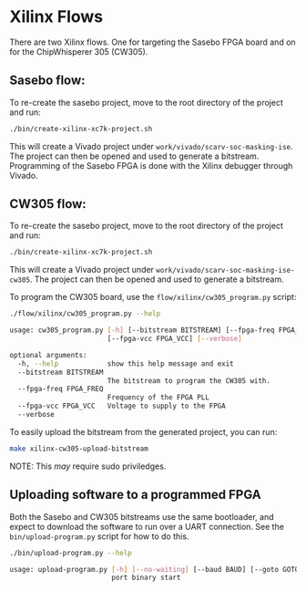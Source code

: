 
# Xilinx Flows

There are two Xilinx flows. One for targeting the Sasebo FPGA board
and on for the ChipWhisperer 305 (CW305).

## Sasebo flow:

To re-create the sasebo project, move to the root directory of the project
and run:

```sh
./bin/create-xilinx-xc7k-project.sh
```

This will create a Vivado project under `work/vivado/scarv-soc-masking-ise`.
The project can then be opened and used to generate a bitstream.
Programming of the Sasebo FPGA is done with the Xilinx debugger through
Vivado.

## CW305 flow:

To re-create the sasebo project, move to the root directory of the project
and run:

```sh
./bin/create-xilinx-xc7k-project.sh
```

This will create a Vivado project under `work/vivado/scarv-soc-masking-ise-cw305`.
The project can then be opened and used to generate a bitstream.

To program the CW305 board, use the
`flow/xilinx/cw305_program.py` script:

```sh
./flow/xilinx/cw305_program.py --help

usage: cw305_program.py [-h] [--bitstream BITSTREAM] [--fpga-freq FPGA_FREQ]
                        [--fpga-vcc FPGA_VCC] [--verbose]

optional arguments:
  -h, --help            show this help message and exit
  --bitstream BITSTREAM
                        The bitstream to program the CW305 with.
  --fpga-freq FPGA_FREQ
                        Frequency of the FPGA PLL
  --fpga-vcc FPGA_VCC   Voltage to supply to the FPGA
  --verbose
```

To easily upload the bitstream from the generated project, you can
run:

```sh
make xilinx-cw305-upload-bitstream
```

NOTE: This _may_ require sudo priviledges.

## Uploading software to a programmed FPGA

Both the Sasebo and CW305 bitstreams use the same bootloader, and expect
to download the software to run over a UART connection.
See the `bin/upload-program.py` script for how to do this.

```sh
./bin/upload-program.py --help

usage: upload-program.py [-h] [--no-waiting] [--baud BAUD] [--goto GOTO]
                         port binary start
```

